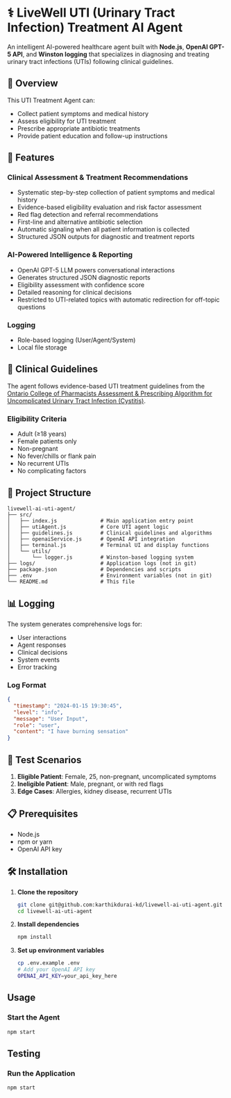 # ⚕️ LiveWell UTI (Urinary Tract Infection) Treatment AI Agent
An intelligent AI-powered healthcare agent built with **Node.js**, **OpenAI GPT-5 API**, and **Winston logging** that specializes in diagnosing and treating urinary tract infections (UTIs) following clinical guidelines. 

## 🎯 Overview

This UTI Treatment Agent can:
- Collect patient symptoms and medical history
- Assess eligibility for UTI treatment
- Prescribe appropriate antibiotic treatments
- Provide patient education and follow-up instructions

## 🚀 Features

### **Clinical Assessment & Treatment Recommendations**
- Systematic step-by-step collection of patient symptoms and medical history
- Evidence-based eligibility evaluation and risk factor assessment
- Red flag detection and referral recommendations
- First-line and alternative antibiotic selection
- Automatic signaling when all patient information is collected
- Structured JSON outputs for diagnostic and treatment reports

### **AI-Powered Intelligence & Reporting**
- OpenAI GPT-5 LLM powers conversational interactions
- Generates structured JSON diagnostic reports
- Eligibility assessment with confidence score
- Detailed reasoning for clinical decisions
- Restricted to UTI-related topics with automatic redirection for off-topic questions

### **Logging**
- Role-based logging (User/Agent/System)
- Local file storage

## 🏥 Clinical Guidelines

The agent follows evidence-based UTI treatment guidelines from the [Ontario College of Pharmacists Assessment & Prescribing Algorithm for Uncomplicated Urinary Tract Infection (Cystitis)](https://www.ocpinfo.com/wp-content/uploads/2022/12/assessment-prescribing-algorithm-urinary-tract-infection-english.pdf).


### **Eligibility Criteria**
- Adult (≥18 years)
- Female patients only
- Non-pregnant
- No fever/chills or flank pain
- No recurrent UTIs
- No complicating factors


## 📁 Project Structure

```
livewell-ai-uti-agent/
├── src/
│   ├── index.js              # Main application entry point
│   ├── utiAgent.js           # Core UTI agent logic
│   ├── guidelines.js         # Clinical guidelines and algorithms
│   ├── openaiService.js      # OpenAI API integration
│   ├── terminal.js           # Terminal UI and display functions
│   └── utils/
│       └── logger.js         # Winston-based logging system
├── logs/                     # Application logs (not in git)
├── package.json              # Dependencies and scripts
├── .env                      # Environment variables (not in git)
└── README.md                 # This file
```

## 📊 Logging

The system generates comprehensive logs for:
- User interactions
- Agent responses
- Clinical decisions
- System events
- Error tracking

### **Log Format**
```json
{
  "timestamp": "2024-01-15 19:30:45",
  "level": "info",
  "message": "User Input",
  "role": "user",
  "content": "I have burning sensation"
}
```

## 🔖 Test Scenarios
1. **Eligible Patient**: Female, 25, non-pregnant, uncomplicated symptoms
2. **Ineligible Patient**: Male, pregnant, or with red flags
3. **Edge Cases**: Allergies, kidney disease, recurrent UTIs

## 📋 Prerequisites

- Node.js
- npm or yarn
- OpenAI API key

## 🛠️ Installation

1. **Clone the repository**
   ```bash
   git clone git@github.com:karthikdurai-kd/livewell-ai-uti-agent.git
   cd livewell-ai-uti-agent
   ```

2. **Install dependencies**
   ```bash
   npm install
   ```

3. **Set up environment variables**
   ```bash
   cp .env.example .env
   # Add your OpenAI API key
   OPENAI_API_KEY=your_api_key_here
   ```

##  Usage

### **Start the Agent**
```bash
npm start
```

##  Testing

### **Run the Application**
```bash
npm start
```